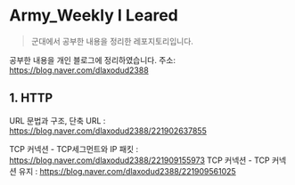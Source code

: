 # Army_Weekly I Leared
>군대에서 공부한 내용을 정리한 레포지토리입니다.

공부한 내용을 개인 블로그에 정리하였습니다.
주소: https://blog.naver.com/dlaxodud2388

## 1. HTTP
URL 문법과 구조, 단축 URL : https://blog.naver.com/dlaxodud2388/221902637855

TCP 커넥션 - TCP세그먼트와 IP 패킷 : https://blog.naver.com/dlaxodud2388/221909155973
TCP 커넥션 - TCP 커넥션 유지 : https://blog.naver.com/dlaxodud2388/221909561025
